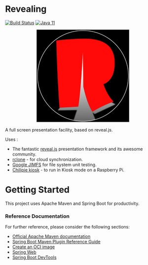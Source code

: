 # Revealing

[![Build Status](https://github.com/bcopy/revealing/workflows/Maven%20CI/badge.svg)](https://github.com/bcopy/revealing/actions)
[![Java 11](https://img.shields.io/badge/Java-11-purple "Java 11")](https://java.com)

<p align="center">
<img alt="Revealing logo" src="revealing.png">
</p>

A full screen presentation facility, based on reveal.js.

Uses :
* The fantastic [reveal.js](https://revealjs.com/) presentation framework and its awesome community.
* [rclone](https://rclone.org/) - for cloud synchronization.
* [Google JIMFS](https://github.com/google/jimfs) for file system unit testing.
* [Chilipie kiosk](https://github.com/futurice/chilipie-kiosk) - to run in Kiosk mode on a Raspberry Pi.


# Getting Started

This project uses Apache Maven and Spring Boot for productivity.

### Reference Documentation
For further reference, please consider the following sections:

* [Official Apache Maven documentation](https://maven.apache.org/guides/index.html)
* [Spring Boot Maven Plugin Reference Guide](https://docs.spring.io/spring-boot/docs/2.3.0.RELEASE/maven-plugin/reference/html/)
* [Create an OCI image](https://docs.spring.io/spring-boot/docs/2.3.0.RELEASE/maven-plugin/reference/html/#build-image)
* [Spring Web](https://docs.spring.io/spring-boot/docs/2.3.0.RELEASE/reference/htmlsingle/#boot-features-developing-web-applications)
* [Spring Boot DevTools](https://docs.spring.io/spring-boot/docs/2.3.0.RELEASE/reference/htmlsingle/#using-boot-devtools)

